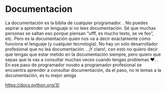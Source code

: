 # Documentacion
La documentación es la biblia de cualquier programador.
.
No puedes aspirar a aprender un lenguaje si no lees documentación. Sé que muchas personas se saltan eso porque piensan “ufff, es mucho texto, se ve feo”, etc. Pero es la documentación quien nos va a decir exactamente cómo funciona el lenguaje (y cualquier tecnología). No hay un solo desarrollador profesional que no lea documentación.
.
¡Y claro!, con esto no quiero decir que tengas que estar metido en la documentación siempre, pero quiero que sepas que la vas a consultar muchas veces cuando tengas problemas ❤️.
.
En ese paso de programador novato a programador profesional se encuentra aprender a consultar documentación, da el paso, no le temas a la documentación, es tu mejor amiga 

https://docs.python.org/3/

